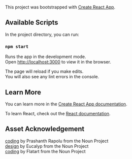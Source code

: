 This project was bootstrapped with [Create React App](https://github.com/facebook/create-react-app).

## Available Scripts

In the project directory, you can run:

### `npm start`

Runs the app in the development mode.<br />
Open [http://localhost:3000](http://localhost:3000) to view it in the browser.

The page will reload if you make edits.<br />
You will also see any lint errors in the console.

## Learn More

You can learn more in the [Create React App documentation](https://facebook.github.io/create-react-app/docs/getting-started).

To learn React, check out the [React documentation](https://reactjs.org/).

## Asset Acknowledgement
[coding](https://thenounproject.com/search/?q=coding&i=2828165) by Prashanth Rapolu from the Noun Project<br />
[design](https://thenounproject.com/term/design/3160558/) by Eucalyp from the Noun Project<br />
[coding](https://thenounproject.com/term/coding/2933328/) by Flatart from the Noun Project<br />
 